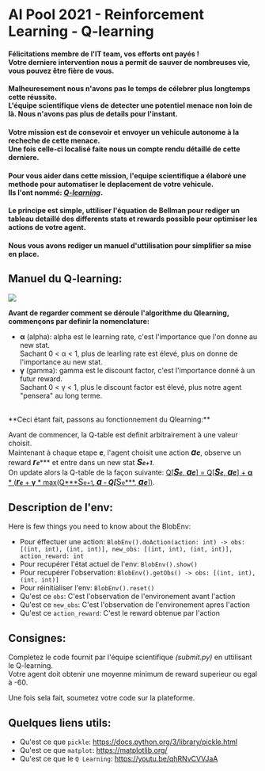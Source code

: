# AI Pool 2021 - Reinforcement Learning - Q-learning


#### Félicitations membre de l'IT team, vos efforts ont payés !<br> Votre derniere intervention nous a permit de sauver de nombreuses vie, vous pouvez être fière de vous.<br>

#### Malheuresement nous n'avons pas le temps de célebrer plus longtemps cette réussite.<br> L'équipe scientifique viens de detecter une potentiel menace non loin de là. Nous n'avons pas plus de details pour l'instant.

#### Votre mission est de consevoir et envoyer un vehicule autonome à la recheche de cette menace.<br>Une fois celle-ci localisé faite nous un compte rendu détaillé de cette derniere.


#### Pour vous aider dans cette mission, l'equipe scientifique a élaboré une methode pour automatiser le deplacement de votre vehicule.<br>Ils l'ont nommé: <ins>*Q-learning*</ins>.

#### Le principe est simple, uttiliser l'équation de Bellman pour rediger un tableau detaillé des differents stats et rewards possible pour optimiser les actions de votre agent.

#### Nous vous avons rediger un manuel d'uttilisation pour simplifier sa mise en place.

## Manuel du Q-learning:

<img src="https://wikimedia.org/api/rest_v1/media/math/render/svg/678cb558a9d59c33ef4810c9618baf34a9577686">

**Avant de regarder comment se déroule l'algorithme du Qlearning, commençons par definir la nomenclature:**

- **α** (alpha): alpha est le learning rate, c'est l'importance que l'on donne au new stat. <br>Sachant 0 < α < 1, plus de learling rate est élevé, plus on donne de l'importance au new stat.
- **γ** (gamma): gamma est le discount factor, c'est l'importance donné à un futur reward. <br>Sachant 0 < γ < 1, plus le discount factor est élevé, plus notre agent "pensera" au long terme.

<br>
**Ceci étant fait, passons au fonctionnement du Qlearning:**

Avant de commencer, la Q-table est definit arbitrairement à une valeur choisit.<br>
Maintenant à chaque etape ***e***, l'agent choisit une action ***<span style="font-size:larger;">a</span>e***, observe un reward ***<span style="font-size:larger;">r</span></span><span style="font-size:smaller;">e</span>****** et entre dans un new stat ***<span style="font-size:larger;">S</span><span style="font-size:smaller;">e+1</span>***.
<br>On update alors la Q-table de la façon suivante: <ins>Q[***<span style="font-size:larger;">S</span><span style="font-size:smaller;">e</span>***, ***<span style="font-size:larger;">a</span>e***] = Q[***<span style="font-size:larger;">S</span><span style="font-size:smaller;">e</span>***, ***<span style="font-size:larger;">a</span>e***] + **α** * (***<span style="font-size:larger;">r</span></span><span style="font-size:smaller;">e</span>*** + **γ** * max(Q***<span style="font-size:larger;">S</span><span style="font-size:smaller;">e+1</span>***, ***<span style="font-size:larger;">a</span>*** - Q[***<span style="font-size:larger;">S</span><span style="font-size:smaller;">e</span>***, ***<span style="font-size:larger;">a</span>e***])</ins>.


## Description de l'env:

Here is few things you need to know about the BlobEnv:

*   Pour éffectuer une action: ``BlobEnv().doAction(action: int) -> obs: [(int, int), (int, int)], new_obs: [(int, int), (int, int)], action_reward: int``
*   Pour recupérer l'état actuel de l'env: ``BlobEnv().show()``
*   Pour recupérer l'observation: ``BlobEnv().getObs() -> obs: [(int, int), (int, int)]``
*   Pour réinitialiser l'env: ``BlobEnv().reset()``
*   Qu'est ce ``obs``: C'est l'observation de l'environement avant l'action
*   Qu'est ce ``new_obs``: C'est l'observation de l'environement apres l'action
*   Qu'est ce ``action_reward``: C'est le reward obtenue par l'action

## Consignes:

Completez le code fournit par l'équipe scientifique *(submit.py)* en uttilisant le Q-learning.
<br>Votre agent doit obtenir une moyenne minimum de reward superieur ou egal à -60.

Une fois sela fait, soumetez votre code sur la plateforme.



## Quelques liens utils:
*   Qu'est ce que ``pickle``: https://docs.python.org/3/library/pickle.html
*   Qu'est ce que ``matplot``: https://matplotlib.org/
*   Qu'est ce que le ``Q Learning``: https://youtu.be/qhRNvCVVJaA
